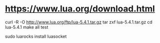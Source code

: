 # https://www.lua.org/download.html
curl -R -O http://www.lua.org/ftp/lua-5.4.1.tar.gz
tar zxf lua-5.4.1.tar.gz
cd lua-5.4.1
make all test

sudo luarocks install luasocket
